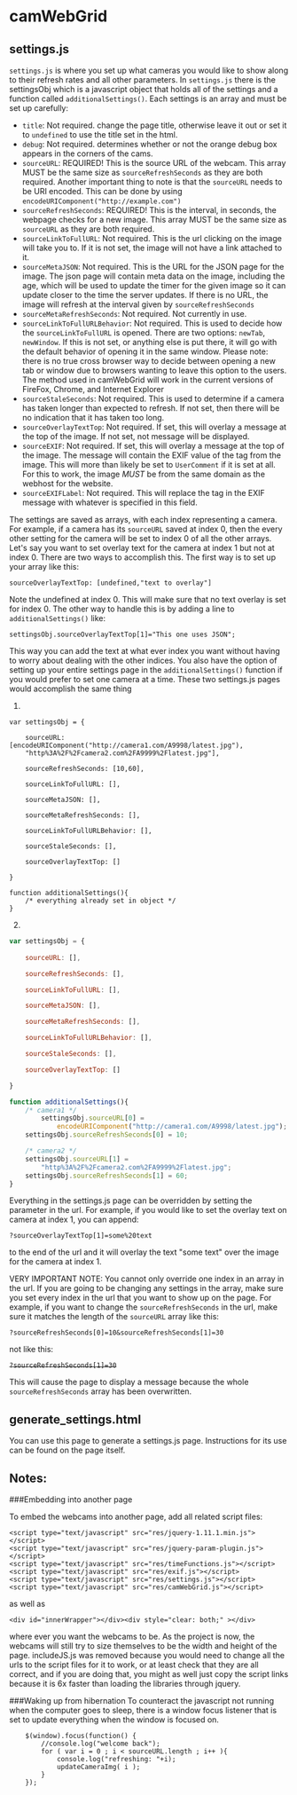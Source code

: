 # camWebGrid

settings.js
---
`settings.js` is where you set up what cameras you would like to show along to their refresh rates and all other parameters. In `settings.js` there is the settingsObj which is a javascript object that holds all of the settings and a function called `additionalSettings()`. Each settings is an array and must be set up carefully:
 * `title`: Not required. change the page title, otherwise leave it out or set it to `undefined` to use the title set in the html.
 * `debug`: Not required. determines whether or not the orange debug box appears in the corners of the cams.
 * `sourceURL`: REQUIRED! This is the source URL of the webcam. This array MUST be the same size as `sourceRefreshSeconds` as they are both required. Another important thing to note is that the `sourceURL` needs to be URI encoded. This can be done by using `encodeURIComponent("http://example.com")`
 * `sourceRefreshSeconds`: REQUIRED! This is the interval, in seconds, the webpage checks for a new image. This array MUST be the same size as `sourceURL` as they are both required.
 * `sourceLinkToFullURL`: Not required. This is the url clicking on the image will take you to. If it is not set, the image will not have a link attached to it.
 * `sourceMetaJSON`: Not required. This is the URL for the JSON page for the image. The json page will contain meta data on the image, including the age, which will be used to update the timer for the given image so it can update closer to the time the server updates. If there is no URL, the image will refresh at the interval given by `sourceRefreshSeconds`
 * `sourceMetaRefreshSeconds`: Not required. Not currently in use. 
 * `sourceLinkToFullURLBehavior`: Not required. This is used to decide how the `sourceLinkToFullURL` is opened. There are two options: `newTab`, `newWindow`. If this is not set, or anything else is put there, it will go with the default behavior of opening it in the same window. Please note: there is no true cross browser way to decide between opening a new tab or window due to browsers wanting to leave this option to the users. The method used in camWebGrid will work in the current versions of FireFox, Chrome, and Internet Explorer
 * `sourceStaleSeconds`: Not required. This is used to determine if a camera has taken longer than expected to refresh. If not set, then there will be no indication that it has taken too long.
 * `sourceOverlayTextTop`: Not required. If set, this will overlay a message at the top of the image. If not set, not message will be displayed.
 * `sourceEXIF`: Not required. If set, this will overlay a message at the top of the image. The message will contain the EXIF value of the tag from the image. This will more than likely be set to `UserComment` if it is set at all. For this to work, the image _MUST_ be from the same domain as the webhost for the website.
 * `sourceEXIFLabel`: Not required. This will replace the tag in the EXIF message with whatever is specified in this field.

The settings are saved as arrays, with each index representing a camera. For example, if a camera has its `sourceURL`  saved at index 0, then the every other setting for the camera will be set to index 0 of all the other arrays. Let's say you want to set overlay text for the camera at index 1 but not at index 0. There are two ways to accomplish this. The first way is to set up your array like this:

`sourceOverlayTextTop: [undefined,"text to overlay"]`

Note the undefined at index 0. This will make sure that no text overlay is set for index 0. The other way to handle this is by adding a line to `additionalSettings()` like:

`settingsObj.sourceOverlayTextTop[1]="This one uses JSON";`

This way you can add the text at what ever index you want without having to worry about dealing with the other indices. You also have the option of setting up your entire settings page in the `additionalSettings()` function if you would prefer to set one camera at a time. These two settings.js pages would accomplish the same thing

1.
```
var settingsObj = {

	sourceURL: [encodeURIComponent("http://camera1.com/A9998/latest.jpg"),
	"http%3A%2F%2Fcamera2.com%2FA9999%2Flatest.jpg"],

	sourceRefreshSeconds: [10,60],

	sourceLinkToFullURL: [],

	sourceMetaJSON: [],

	sourceMetaRefreshSeconds: [],

	sourceLinkToFullURLBehavior: [],

	sourceStaleSeconds: [],

	sourceOverlayTextTop: []

}

function additionalSettings(){
	/* everything already set in object */
}
```

2.
```javascript
var settingsObj = {
	
	sourceURL: [],

	sourceRefreshSeconds: [],

	sourceLinkToFullURL: [],

	sourceMetaJSON: [],

	sourceMetaRefreshSeconds: [],

	sourceLinkToFullURLBehavior: [],

	sourceStaleSeconds: [],

	sourceOverlayTextTop: []

}

function additionalSettings(){
	/* camera1 */
		settingsObj.sourceURL[0] = 
			encodeURIComponent("http://camera1.com/A9998/latest.jpg");
	settingsObj.sourceRefreshSeconds[0] = 10;

	/* camera2 */
	settingsObj.sourceURL[1] = 
		"http%3A%2F%2Fcamera2.com%2FA9999%2Flatest.jpg";
	settingsObj.sourceRefreshSeconds[1] = 60;
}
```

Everything in the settings.js page can be overridden by setting the parameter in the url. For example, if you would like to set the overlay text on camera at index 1, you can append:

`?sourceOverlayTextTop[1]=some%20text`

to the end of the url and it will overlay the text "some text" over the image for the camera at index 1. 

VERY IMPORTANT NOTE: You cannot only override one index in an array in the url. If you are going to be changing any settings in the array, make sure you set every index in the url that you want to show up on the page. For example, if you want to change the `sourceRefreshSeconds` in the url, make sure it matches the length of the `sourceURL` array like this:

`?sourceRefreshSeconds[0]=10&sourceRefreshSeconds[1]=30`

not like this:

~~`?sourceRefreshSeconds[1]=30`~~

This will cause the page to display a message because the whole `sourceRefreshSeconds` array has been overwritten.


generate_settings.html
---
You can use this page to generate a settings.js page. Instructions for its use can be found on the page itself.

Notes:
---

###Embedding into another page

To embed the webcams into another page, add all related script files:
```
<script type="text/javascript" src="res/jquery-1.11.1.min.js"></script>
<script type="text/javascript" src="res/jquery-param-plugin.js"></script>
<script type="text/javascript" src="res/timeFunctions.js"></script>
<script type="text/javascript" src="res/exif.js"></script>
<script type="text/javascript" src="res/settings.js"></script>
<script type="text/javascript" src="res/camWebGrid.js"></script>

```
as well as 
```
<div id="innerWrapper"></div><div style="clear: both;" ></div>
```
where ever you want the webcams to be. As the project is now, the webcams will still try to size themselves to be the width and height of the page. includeJS.js was removed because you would need to change all the urls to the script files for it to work, or at least check that they are all correct, and if you are doing that, you might as well just copy the script links because it is 6x faster than loading the libraries through jquery.

###Waking up from hibernation
To counteract the javascript not running when the computer goes to sleep, there is a window focus listener that is set to update everything when the window is focused on.

```
	$(window).focus(function() {
		//console.log("welcome back");
		for ( var i = 0 ; i < sourceURL.length ; i++ ){
			console.log("refreshing: "+i);
			updateCameraImg( i );
		}
	});
```

